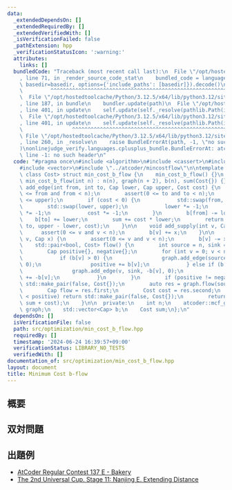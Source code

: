 ```yaml
---
data:
  _extendedDependsOn: []
  _extendedRequiredBy: []
  _extendedVerifiedWith: []
  _isVerificationFailed: false
  _pathExtension: hpp
  _verificationStatusIcon: ':warning:'
  attributes:
    links: []
  bundledCode: "Traceback (most recent call last):\n  File \"/opt/hostedtoolcache/Python/3.12.5/x64/lib/python3.12/site-packages/onlinejudge_verify/documentation/build.py\"\
    , line 71, in _render_source_code_stat\n    bundled_code = language.bundle(stat.path,\
    \ basedir=basedir, options={'include_paths': [basedir]}).decode()\n          \
    \         ^^^^^^^^^^^^^^^^^^^^^^^^^^^^^^^^^^^^^^^^^^^^^^^^^^^^^^^^^^^^^^^^^^^^^^^^^^^^^^^^^\n\
    \  File \"/opt/hostedtoolcache/Python/3.12.5/x64/lib/python3.12/site-packages/onlinejudge_verify/languages/cplusplus.py\"\
    , line 187, in bundle\n    bundler.update(path)\n  File \"/opt/hostedtoolcache/Python/3.12.5/x64/lib/python3.12/site-packages/onlinejudge_verify/languages/cplusplus_bundle.py\"\
    , line 401, in update\n    self.update(self._resolve(pathlib.Path(included), included_from=path))\n\
    \  File \"/opt/hostedtoolcache/Python/3.12.5/x64/lib/python3.12/site-packages/onlinejudge_verify/languages/cplusplus_bundle.py\"\
    , line 401, in update\n    self.update(self._resolve(pathlib.Path(included), included_from=path))\n\
    \                ^^^^^^^^^^^^^^^^^^^^^^^^^^^^^^^^^^^^^^^^^^^^^^^^^^^^^^^^^\n \
    \ File \"/opt/hostedtoolcache/Python/3.12.5/x64/lib/python3.12/site-packages/onlinejudge_verify/languages/cplusplus_bundle.py\"\
    , line 260, in _resolve\n    raise BundleErrorAt(path, -1, \"no such header\"\
    )\nonlinejudge_verify.languages.cplusplus_bundle.BundleErrorAt: atcoder/mincostflow.hpp:\
    \ line -1: no such header\n"
  code: "#pragma once\n#include <algorithm>\n#include <cassert>\n#include <utility>\n\
    #include <vector>\n#include \"../atcoder/mincostflow\"\n\ntemplate <class Cap,\
    \ class Cost> struct min_cost_b_flow {\n    min_cost_b_flow() {}\n    explicit\
    \ min_cost_b_flow(int n) : n(n), graph(n + 2), b(n), sum(Cost{}) {}\n\n    int\
    \ add_edge(int from, int to, Cap lower, Cap upper, Cost cost) {\n        assert(0\
    \ <= from and from < n);\n        assert(0 <= to and to < n);\n        assert(lower\
    \ <= upper);\n        if (cost < 0) {\n            std::swap(from, to);\n    \
    \        std::swap(lower, upper);\n            lower *= -1;\n            upper\
    \ *= -1;\n            cost *= -1;\n        }\n        b[from] -= lower;\n    \
    \    b[to] += lower;\n        sum += cost * lower;\n        return graph.add_edge(from,\
    \ to, upper - lower, cost);\n    }\n\n    void add_supply(int v, Cap x) {\n  \
    \      assert(0 <= v and v < n);\n        b[v] += x;\n    }\n\n    void add_demand(int\
    \ v, Cap x) {\n        assert(0 <= v and v < n);\n        b[v] -= x;\n    }\n\n\
    \    std::pair<bool, Cost> flow() {\n        int source = n, sink = source + 1;\n\
    \        Cap positive{}, negative{};\n        for (int v = 0; v < n; v++) {\n\
    \            if (b[v] > 0) {\n                graph.add_edge(source, v, b[v],\
    \ 0);\n                positive += b[v];\n            } else if (b[v] < 0) {\n\
    \                graph.add_edge(v, sink, -b[v], 0);\n                negative\
    \ += -b[v];\n            }\n        }\n        if (positive != negative) return\
    \ std::make_pair(false, Cost{});\n        auto res = graph.flow(source, sink);\n\
    \        Cap flow = res.first;\n        Cost cost = res.second;\n        if (flow\
    \ < positive) return std::make_pair(false, Cost{});\n        return std::make_pair(true,\
    \ sum + cost);\n    }\n\n  private:\n    int n;\n    atcoder::mcf_graph<Cap, Cost>\
    \ graph;\n    std::vector<Cap> b;\n    Cost sum;\n};\n"
  dependsOn: []
  isVerificationFile: false
  path: src/optimization/min_cost_b_flow.hpp
  requiredBy: []
  timestamp: '2024-06-24 16:39:57+09:00'
  verificationStatus: LIBRARY_NO_TESTS
  verifiedWith: []
documentation_of: src/optimization/min_cost_b_flow.hpp
layout: document
title: Minimum Cost b-flow
---
```


## 概要

## 双対問題

## 出題例
- [AtCoder Regular Contest 137 E - Bakery](https://atcoder.jp/contests/arc137/tasks/arc137_e)
- [The 2nd Universal Cup. Stage 11: Nanjing E. Extending Distance](https://contest.ucup.ac/contest/1435/problem/7737)